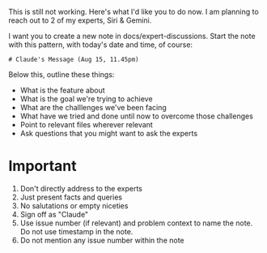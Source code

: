 This is still not working. Here's what I'd like you to do now. I am planning to reach out to 2 of my experts, Siri & Gemini.

I want you to create a new note in docs/expert-discussions. Start the note with this pattern, with today's date and time, of course:

`# Claude's Message (Aug 15, 11.45pm)`

Below this, outline these things:

- What is the feature about
- What is the goal we're trying to achieve
- What are the challlenges we've been facing
- What have we tried and done until now to overcome those challenges
- Point to relevant files wherever relevant
- Ask questions that you might want to ask the experts

# Important

1. Don't directly address to the experts
2. Just present facts and queries
3. No salutations or empty niceties
4. Sign off as "Claude"
5. Use issue number (if relevant) and problem context to name the note. Do not use timestamp in the note.
6. Do not mention any issue number within the note
